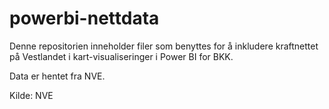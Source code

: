 # powerbi-nettdata
Denne repositorien inneholder filer som benyttes for å inkludere kraftnettet på Vestlandet i kart-visualiseringer i Power BI for BKK.

Data er hentet fra NVE.

Kilde: NVE

